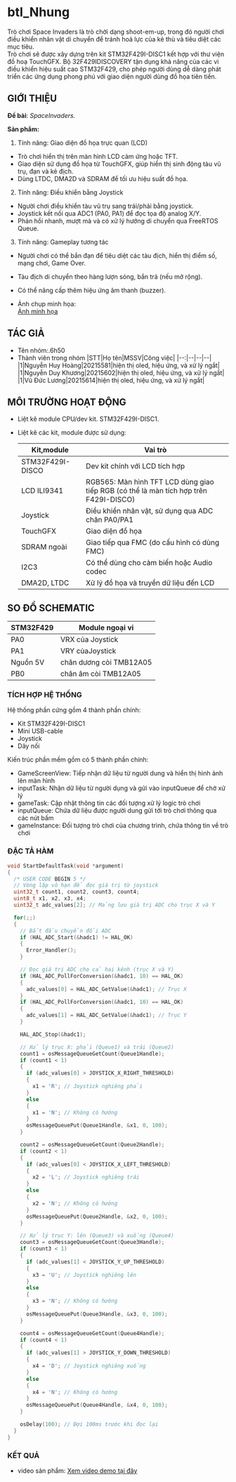 # btl_Nhung

Trò chơi Space Invaders là trò chời dạng shoot-em-up, trong đó người chơi điều khiển nhân vật di chuyển để tránh hoả lực của kẻ thù và tiêu diệt các mục tiêu.  
Trò chơi sẽ được xây dựng trên kit STM32F429I-DISC1 kết hợp với thư viện đồ hoạ TouchGFX. Bộ 32F429IDISCOVERY tận dụng khả năng của các vi điều khiển hiệu suất cao STM32F429, cho phép người dùng dễ dàng phát triển các ứng dụng phong phú với giao diện người dùng đồ họa tiên tiến.


## GIỚI THIỆU

__Đề bài__: _SpaceInvaders._

__Sản phẩm:__
1. Tính năng: Giao diện đồ họa trực quan (LCD)
- Trò chơi hiển thị trên màn hình LCD cảm ứng hoặc TFT.
- Giao diện sử dụng đồ họa từ TouchGFX, giúp hiển thị sinh động tàu vũ trụ, đạn và kẻ địch.
- Dùng LTDC, DMA2D và SDRAM để tối ưu hiệu suất đồ họa.
2. Tính năng: Điều khiển bằng Joystick
- Người chơi điều khiển tàu vũ trụ sang trái/phải bằng joystick.
- Joystick kết nối qua ADC1 (PA0, PA1) để đọc tọa độ analog X/Y.
- Phản hồi nhanh, mượt mà và có xử lý hướng di chuyển qua FreeRTOS Queue.
3. Tính năng: Gameplay tương tác
- Người chơi có thể bắn đạn để tiêu diệt các tàu địch, hiển thị điểm số, mạng chơi, Game Over.
- Tàu địch di chuyển theo hàng lượn sóng, bắn trả (nếu mở rộng).
- Có thể nâng cấp thêm hiệu ứng âm thanh (buzzer).

- Ảnh chụp minh họa:  
[Ảnh minh họa](https://raw.githubusercontent.com/pxphbn8/btl_Nhung/main/images/anh-minh-hoa.jpg)
  

## TÁC GIẢ

- Tên nhóm:.6h50
- Thành viên trong nhóm
  |STT|Họ tên|MSSV|Công việc|
  |--:|--|--|--|
  |1|Nguyễn Huy Hoàng|20215581|hiện thị oled, hiệu ứng, và xử lý ngắt|
  |1|Nguyễn Duy Khương|20215602|hiện thị oled, hiệu ứng, và xử lý ngắt|
  |1|Vũ Đức Lương|20215614|hiện thị oled, hiệu ứng, và xử lý ngắt|


## MÔI TRƯỜNG HOẠT ĐỘNG

- Liệt kê module CPU/dev kit.
STM32F429I-DISC1.
- Liệt kê các kit, module được sử dụng:

  |Kit,module|Vai trò|
  |--|--|
  |STM32F429I-DISCO| Dev kit chính với LCD tích hợp|
  |LCD ILI9341| RGB565: Màn hình TFT LCD dùng giao tiếp RGB (có thể là màn tích hợp trên F429I-DISCO)|
  |Joystick| Điều khiển nhân vật, sử dụng qua ADC chân PA0/PA1|
  |TouchGFX| Giao diện đồ họa|
  |SDRAM ngoài| Giao tiếp qua FMC (do cấu hình có dùng FMC)|
  |I2C3| Có thể dùng cho cảm biến hoặc Audio codec|
  |DMA2D, LTDC| Xử lý đồ họa và truyền dữ liệu đến LCD|


## SO ĐỒ SCHEMATIC

|STM32F429|Module ngoại vi|
|--|--|
|PA0|VRX của Joystick|
|PA1|VRY củaJoystick|
|Nguồn 5V|chân dương còi TMB12A05|
|PB0|chân âm còi TMB12A05|




### TÍCH HỢP HỆ THỐNG

  Hệ thống phần cứng gồm 4 thành phần chính:
-	Kit STM32F429I-DISC1
-	Mini USB-cable 
- Joystick
-	Dây nối

  Kiến trúc phần mềm gồm có 5 thành phần chính:
-	GameScreenView: Tiếp nhận dữ liệu từ người dung và hiển thị hình ảnh lên màn hình
-	inputTask: Nhận dữ liệu từ người dụng và gửi vào inputQueue để chờ xử lý
-	gameTask: Cập nhật thông tin các đối tượng xử lý logic trò chơi
-	inputQueue: Chứa dữ liệu được người dung gửi tới trò chơi thông qua các nút bấm
-	gameInstance: Đối tượng trò chơi của chương trình, chứa thông tin về trò chơi


### ĐẶC TẢ HÀM
```c
void StartDefaultTask(void *argument)
{
  /* USER CODE BEGIN 5 */
  // Vòng lặp vô hạn để đọc giá trị từ joystick
  uint32_t count1, count2, count3, count4;
  uint8_t x1, x2, x3, x4;
  uint32_t adc_values[2]; // Mảng lưu giá trị ADC cho trục X và Y

  for(;;)
  {
    // Bắt đầu chuyển đổi ADC
    if (HAL_ADC_Start(&hadc1) != HAL_OK)
    {
      Error_Handler();
    }

    // Đọc giá trị ADC cho cả hai kênh (trục X và Y)
    if (HAL_ADC_PollForConversion(&hadc1, 10) == HAL_OK)
    {
      adc_values[0] = HAL_ADC_GetValue(&hadc1); // Trục X
    }
    if (HAL_ADC_PollForConversion(&hadc1, 10) == HAL_OK)
    {
      adc_values[1] = HAL_ADC_GetValue(&hadc1); // Trục Y
    }

    HAL_ADC_Stop(&hadc1);

    // Xử lý trục X: phải (Queue1) và trái (Queue2)
    count1 = osMessageQueueGetCount(Queue1Handle);
    if (count1 < 1)
    {
      if (adc_values[0] > JOYSTICK_X_RIGHT_THRESHOLD)
      {
        x1 = 'R'; // Joystick nghiêng phải
      }
      else
      {
        x1 = 'N'; // Không có hướng
      }
      osMessageQueuePut(Queue1Handle, &x1, 0, 100);
    }

    count2 = osMessageQueueGetCount(Queue2Handle);
    if (count2 < 1)
    {
      if (adc_values[0] < JOYSTICK_X_LEFT_THRESHOLD)
      {
        x2 = 'L'; // Joystick nghiêng trái
      }
      else
      {
        x2 = 'N'; // Không có hướng
      }
      osMessageQueuePut(Queue2Handle, &x2, 0, 100);
    }

    // Xử lý trục Y: lên (Queue3) và xuống (Queue4)
    count3 = osMessageQueueGetCount(Queue3Handle);
    if (count3 < 1)
    {
      if (adc_values[1] < JOYSTICK_Y_UP_THRESHOLD)
      {
        x3 = 'U'; // Joystick nghiêng lên
      }
      else
      {
        x3 = 'N'; // Không có hướng
      }
      osMessageQueuePut(Queue3Handle, &x3, 0, 100);
    }

    count4 = osMessageQueueGetCount(Queue4Handle);
    if (count4 < 1)
    {
      if (adc_values[1] > JOYSTICK_Y_DOWN_THRESHOLD)
      {
        x4 = 'D'; // Joystick nghiêng xuống
      }
      else
      {
        x4 = 'N'; // Không có hướng
      }
      osMessageQueuePut(Queue4Handle, &x4, 0, 100);
    }

    osDelay(100); // Đợi 100ms trước khi đọc lại
  }
}

  ```
  
### KẾT QUẢ

-  video sản phẩm: 
 [Xem video demo tại đây](https://drive.google.com/file/d/1zgXpkZ7LKWBVWoz4N5zUjlDdu6DS54Vn/view?usp=sharing)

